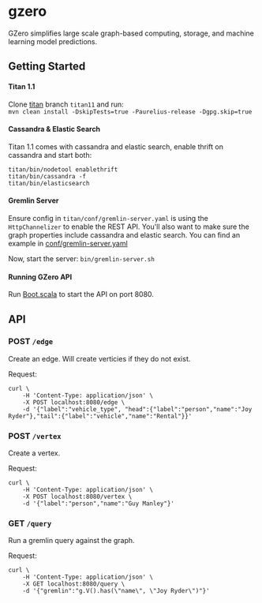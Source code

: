 # gzero
GZero simplifies large scale graph-based computing, storage, and machine learning model predictions.

## Getting Started

#### Titan 1.1
Clone [titan](https://github.com/thinkaurelius/titan/tree/titan11) branch `titan11` and run:  
```mvn clean install -DskipTests=true -Paurelius-release -Dgpg.skip=true```

#### Cassandra & Elastic Search
Titan 1.1 comes with cassandra and elastic search, enable thrift on cassandra and start both:

```Shell
titan/bin/nodetool enablethrift  
titan/bin/cassandra -f  
titan/bin/elasticsearch
```

#### Gremlin Server

Ensure config in `titan/conf/gremlin-server.yaml` is using the `HttpChannelizer` to enable the REST API. You'll also want to make sure the graph properties include cassandra and elastic search. You can find an example in [conf/gremlin-server.yaml](conf/gremlin-server.yaml)

Now, start the server: `bin/gremlin-server.sh`

#### Running GZero API
Run [Boot.scala](src/main/scala/one/gzero/Boot.scala) to start the API on port 8080.

## API

### POST `/edge`
Create an edge. Will create verticies if they do not exist.

Request:
```Shell
curl \
	-H 'Content-Type: application/json' \
	-X POST localhost:8080/edge \
	-d '{"label":"vehicle_type", "head":{"label":"person","name":"Joy Ryder"},"tail":{"label":"vehicle","name":"Rental"}}'
```

### POST `/vertex`
Create a vertex.

Request:
```Shell
curl \
	-H 'Content-Type: application/json' \
	-X POST localhost:8080/vertex \
	-d '{"label":"person","name":"Guy Manley"}'
```


### GET `/query`
Run a gremlin query against the graph.

Request:
```Shell
curl \
	-H 'Content-Type: application/json' \
	-X GET localhost:8080/query \
	-d '{"gremlin":"g.V().has(\"name\", \"Joy Ryder\")"}'
```
